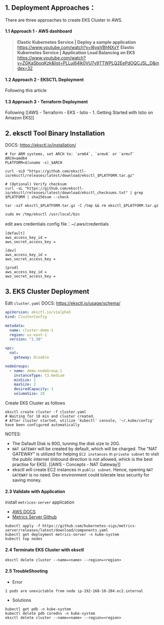 
## 1. Deployment Approaches：

There are three approaches to create EKS Cluster in AWS.
#### 1.1 Approach 1 - AWS dashboard 

> **Elastic Kubernetes Service | Deploy a sample application**
> https://www.youtube.com/watch?v=I6yqVBhNXxY
> **Elastic Kubernetes Service | Application Load Balancing on EKS**
> https://www.youtube.com/watch?v=ZGKaSboqKzk&list=PLLuj64lk0VU7v9TTWPLQ2EePdOQCJSL_D&index=32
#### 1.2 Approach 2 - EKSCTL Deployment

Following this article
#### 1.3 Approach 3 - Terraform Deployment

Following [[AWS - Terraform - EKS - Istio - 1. Getting Started with Istio on Amazon EKS]]

## 2. eksctl Tool Binary Installation

DOCS: https://eksctl.io/installation/
```shell
# for ARM systems, set ARCH to: `arm64`, `armv6` or `armv7`
ARCH=amd64
PLATFORM=$(uname -s)_$ARCH

curl -sLO "https://github.com/eksctl-io/eksctl/releases/latest/download/eksctl_$PLATFORM.tar.gz"

# (Optional) Verify checksum
curl -sL "https://github.com/eksctl-io/eksctl/releases/latest/download/eksctl_checksums.txt" | grep $PLATFORM | sha256sum --check

tar -xzf eksctl_$PLATFORM.tar.gz -C /tmp && rm eksctl_$PLATFORM.tar.gz

sudo mv /tmp/eksctl /usr/local/bin
```

edit aws credentials config file：~/.aws/credentials
```
[default]
aws_access_key_id = 
aws_secret_access_key = 

[dev]
aws_access_key_id = 
aws_secret_access_key = 

[prod]
aws_access_key_id = 
aws_secret_access_key = 
```

## 3. EKS Cluster Deployment

Edit `cluster.yaml` 
DOCS: https://eksctl.io/usage/schema/
```yaml
apiVersion: eksctl.io/v1alpha5
kind: ClusterConfig

metadata:
  name: cluster-demo-1
  region: us-east-1
  version: "1.30"

vpc:
  nat:
    gateway: Disable

nodeGroups:
  - name: demo-nodeGroup-1
    instanceType: t3.medium
    minSize: 1
    maxSize: 2
    desiredCapacity: 1
    volumeSize: 20
```


Create EKS Cluster as follows
```shell
eksctl create cluster -f cluster.yaml
# Waiting for 10 min and cluster created.
# After cluster started, utilize 'kubectl' console, '~/.kube/config' have been configured automatically
```

NOTES:
- The Dafault Disk is 80G, tunning the disk size to 20G.
- `NAT GATEWAY` will be created by default, which will be charged. The "NAT GATEWAY" is utilized for helping `EC2 instances` in `private subnet` to visit the public internet (inbound direction is not allowed, whick is the best practise for EKS). [[AWS - Concepts - NAT Gateway]]
- eksctl will create EC2 instances in `public subnet`. Hence, opening `NAT GATEWAY` is no need. Dev environment could tolerate less security for saving money.


#### 2.3 Validate with Application

install `metrices-server` application
- [AWS DOCS](https://docs.aws.amazon.com/eks/latest/userguide/metrics-server.html)
- [Metrics Server Github](https://github.com/kubernetes-sigs/metrics-server)
```shell
kubectl apply -f https://github.com/kubernetes-sigs/metrics-server/releases/latest/download/components.yaml
kubectl get deployment metrics-server -n kube-system
kubectl top nodes
```

#### 2.4 Terminate EKS Cluster with eksctl

```shell
eksctl delete cluster --name=<name> --region=<region>
```

#### 2.5 TroubleShooting

- Error
```
1 pods are unevictable from node ip-192-168-10-204.ec2.internal
```
- Solutions
```shell
kubectl get pdb -n kube-system
kubectl delete pdb coredns -n kube-system
eksctl delete cluster --name=<name> --region=<region>
```

